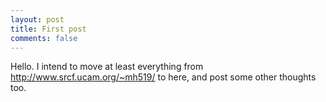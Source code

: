 ```yaml
---
layout: post
title: First post
comments: false
---
```

Hello. I intend to move at least everything from http://www.srcf.ucam.org/~mh519/ to here, and post some other thoughts too.

